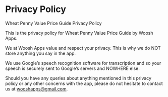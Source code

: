 # Privacy Policy

Wheat Penny Value Price Guide Privacy Policy

This is the privacy policy for Wheat Penny Value Price Guide by Woosh Apps.

We at Woosh Apps value and respect your privacy. This is why we do NOT store anything you say in the app.

We use Google’s speech recognition software for transcription and so your speech is securely sent to Google’s servers and NOWHERE else. 

Should you have any queries about anything mentioned in this privacy policy or any other concerns with the app, please do not hesitate to contact us at wooshapps@gmail.com.

